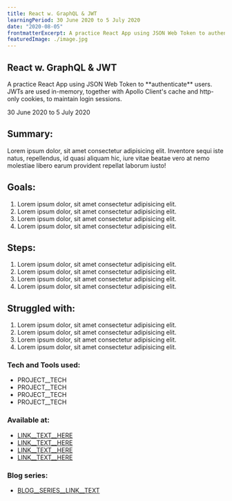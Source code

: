 ```yaml
---
title: React w. GraphQL & JWT
learningPeriod: 30 June 2020 to 5 July 2020
date: "2020-08-05"
frontmatterExcerpt: A practice React App using JSON Web Token to authenticate users. JWTs are used in-memory, together with Apollo Client's cache and http-only cookies, to maintain login sessions.
featuredImage: ./image.jpg
---
```


<section class="project-template__details-section">
    <h1 class="project-template__project-title">
        React w. GraphQL & JWT
    </h1>
    <p class="details-section__project-lead">A practice React App using JSON Web Token to **authenticate** users. JWTs are used in-memory, together with Apollo Client's cache and http-only cookies, to maintain login sessions.</p>
    <span class="details-section__learning-period">
        30 June 2020 to 5 July 2020
    </span>
    <h2 class="details-section__paragraph-title">Summary:</h2>
    <p class="details-section__paragraph-content">
        Lorem ipsum dolor, sit amet consectetur adipisicing elit. Inventore sequi iste natus, repellendus, id quasi aliquam hic, iure vitae beatae vero at nemo molestiae libero earum provident repellat laborum iusto!
    </p>
    <h2 class="details-section__paragraph-title">Goals:</h2>
    <ol class="details-section__paragraph-content details-section__details-list">
        <li class="details-list__list-item">
            Lorem ipsum dolor, sit amet consectetur adipisicing elit.
        </li>
        <li class="details-list__list-item">
            Lorem ipsum dolor, sit amet consectetur adipisicing elit.
        </li>
        <li class="details-list__list-item">
            Lorem ipsum dolor, sit amet consectetur adipisicing elit.
        </li>
        <li class="details-list__list-item">
            Lorem ipsum dolor, sit amet consectetur adipisicing elit.
        </li>
    </ol>
    <h2 class="details-section__paragraph-title">Steps:</h2>
    <ol class="details-section__paragraph-content details-section__details-list">
        <li class="details-list__list-item">
            Lorem ipsum dolor, sit amet consectetur adipisicing elit.
        </li>
        <li class="details-list__list-item">
            Lorem ipsum dolor, sit amet consectetur adipisicing elit.
        </li>
        <li class="details-list__list-item">
            Lorem ipsum dolor, sit amet consectetur adipisicing elit.
        </li>
        <li class="details-list__list-item">
            Lorem ipsum dolor, sit amet consectetur adipisicing elit.
        </li>
    </ol>
    <h2 class="details-section__paragraph-title">Struggled with:</h2>
    <ol class="details-section__paragraph-content details-section__details-list">
        <li class="details-list__list-item">
            Lorem ipsum dolor, sit amet consectetur adipisicing elit.
        </li>
        <li class="details-list__list-item">
            Lorem ipsum dolor, sit amet consectetur adipisicing elit.
        </li>
        <li class="details-list__list-item">
            Lorem ipsum dolor, sit amet consectetur adipisicing elit.
        </li>
        <li class="details-list__list-item">
            Lorem ipsum dolor, sit amet consectetur adipisicing elit.
        </li>
    </ol>
    <!-- <h2 class="details-section__paragraph-title">Screenshots:</h2>
    <ul class="details-section__paragraph-content details-section__details-list">
        <li class="details-list__list-item">
            PROJECT__SCREENSHOT
        </li>
        <li class="details-list__list-item">
            PROJECT__SCREENSHOT
        </li>
    </ul> -->
</section>

<aside class="project-template__more-info-section">
    <h3 class="more-info-section__paragraph-title">
        Tech and Tools used:
    </h3>
    <ul class="more-info-section__paragraph-content more-info-section__more-info-list">
        <li class="more-info-list__list-item">PROJECT__TECH</li>
        <li class="more-info-list__list-item">PROJECT__TECH</li>
        <li class="more-info-list__list-item">PROJECT__TECH</li>
        <li class="more-info-list__list-item">PROJECT__TECH</li>
    </ul>
    <h3 class="more-info-section__paragraph-title">Available at:</h3>
    <ul class="more-info-section__paragraph-content more-info-section__more-info-list">
        <li class="more-info-list__list-item">
            <a href="LINK__HERE">LINK__TEXT__HERE</a>
        </li>
        <li class="more-info-list__list-item">
            <a href="LINK__HERE">LINK__TEXT__HERE</a>
        </li>
        <li class="more-info-list__list-item">
            <a href="LINK__HERE">LINK__TEXT__HERE</a>
        </li>
        <li class="more-info-list__list-item">
            <a href="LINK__HERE">LINK__TEXT__HERE</a>
        </li>
    </ul>
    <h3 class="more-info-section__paragraph-title">Blog series:</h3>
    <ul class="more-info-section__paragraph-content more-info-section__more-info-list">
        <li class="more-info-list__list-item">
            <a href="BLOG__SERIES__LINK">BLOG__SERIES__LINK__TEXT</a>
        </li>
    </ul>
</aside>

